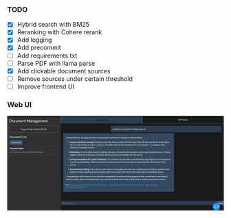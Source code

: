 ### TODO
- [x] Hybrid search with BM25
- [x] Reranking with Cohere rerank
- [x] Add logging
- [x] Add precommit
- [ ] Add requirements.txt
- [ ] Parse PDF with llama parse
- [x] Add clickable document sources
- [ ] Remove sources under certain threshold
- [ ] Improve frontend UI

### Web UI
![app_image](https://raw.githubusercontent.com/zzzrenn/pdf-chatbot/main/.images/pdf-chatbot.png)

